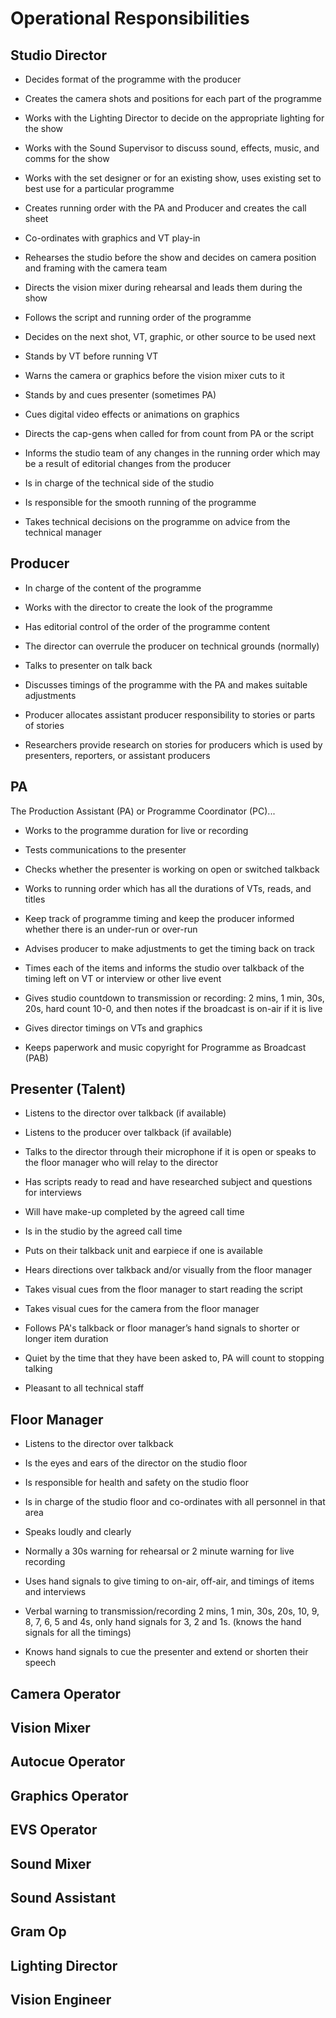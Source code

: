 # Operational Responsibilities

## Studio Director

- Decides format of the programme with the producer

- Creates the camera shots and positions for each part of the
    programme

- Works with the Lighting Director to decide on the appropriate lighting for the show

- Works with the Sound Supervisor to discuss sound, effects, music, and comms for the show
- Works with the set designer or for an existing show, uses existing set to best use for a particular programme

- Creates running order with the PA and Producer and creates the call sheet

- Co-ordinates with graphics and VT play-in

- Rehearses the studio before the show and decides on camera position and framing with the camera team

- Directs the vision mixer during rehearsal and leads them during the show

- Follows the script and running order of the programme

- Decides on the next shot, VT, graphic, or other source to be used next

- Stands by VT before running VT

- Warns the camera or graphics before the vision mixer cuts to it

- Stands by and cues presenter (sometimes PA)

- Cues digital video effects or animations on graphics

- Directs the cap-gens when called for from count from PA or the script

- Informs the studio team of any changes in the running order which may be a result of editorial changes from the producer

- Is in charge of the technical side of the studio

- Is responsible for the smooth running of the programme

- Takes technical decisions on the programme on advice from the technical manager

## Producer

- In charge of the content of the programme

- Works with the director to create the look of the programme

- Has editorial control of the order of the programme content
- The director can overrule the producer on technical grounds (normally)

- Talks to presenter on talk back

- Discusses timings of the programme with the PA and makes suitable adjustments

- Producer allocates assistant producer responsibility to stories or parts of stories

- Researchers provide research on stories for producers which is used by presenters, reporters, or assistant producers

## PA

The Production Assistant (PA) or Programme Coordinator (PC)...

- Works to the programme duration for live or recording

- Tests communications to the presenter
- Checks whether the presenter is working on open or switched talkback

- Works to running order which has all the durations of VTs, reads, and titles

- Keep track of programme timing and keep the producer informed whether there is an under-run or over-run

- Advises producer to make adjustments to get the timing back on track

- Times each of the items and informs the studio over talkback of the timing left on VT or interview or other live event

- Gives studio countdown to transmission or recording: 2 mins, 1 min, 30s, 20s, hard count 10-0, and then notes if the broadcast is on-air if it is live

- Gives director timings on VTs and graphics

- Keeps paperwork and music copyright for Programme as Broadcast (PAB)

## Presenter (Talent)

- Listens to the director over talkback (if available)

- Listens to the producer over talkback (if available)
- Talks to the director through their microphone if it is open or speaks to the floor manager who will relay to the director

- Has scripts ready to read and have researched subject and questions for interviews

- Will have make-up completed by the agreed call time
- Is in the studio by the agreed call time

- Puts on their talkback unit and earpiece if one is available

- Hears directions over talkback and/or visually from the floor manager

- Takes visual cues from the floor manager to start reading the script

- Takes visual cues for the camera from the floor manager

- Follows PA's talkback or floor manager’s hand signals to shorter or longer item duration

- Quiet by the time that they have been asked to, PA will count to stopping talking

- Pleasant to all technical staff

## Floor Manager

- Listens to the director over talkback

- Is the eyes and ears of the director on the studio floor
- Is responsible for health and safety on the studio floor

- Is in charge of the studio floor and co-ordinates with all personnel in that area

- Speaks loudly and clearly
- Normally a 30s warning for rehearsal or 2 minute warning for live recording

- Uses hand signals to give timing to on-air, off-air, and timings of items and interviews

- Verbal warning to transmission/recording 2 mins, 1 min, 30s, 20s, 10, 9, 8, 7, 6, 5 and 4s, only hand signals for 3, 2 and 1s. (knows the hand signals for all the timings)

- Knows hand signals to cue the presenter and extend or shorten their speech

## Camera Operator

## Vision Mixer

## Autocue Operator

## Graphics Operator

## EVS Operator

## Sound Mixer

## Sound Assistant

## Gram Op

## Lighting Director

## Vision Engineer
